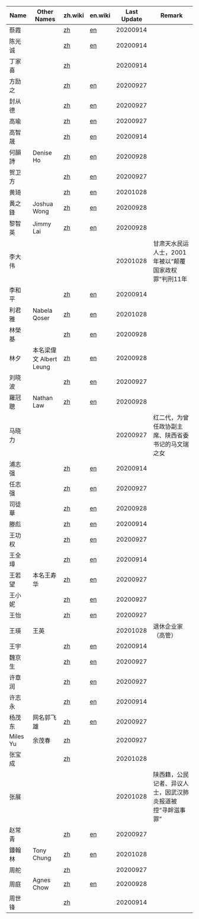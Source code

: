 Name | Other Names | zh.wiki | en.wiki | Last Update | Remark
--- | --- | --- | --- | --- | ---
蔡霞 | | [zh](https://zh.wikipedia.org/wiki/蔡霞) | [en](https://en.wikipedia.org/wiki/Cai_Xia) | 20200914
陈光诚 | | [zh](https://zh.wikipedia.org/wiki/陈光诚) | [en](https://en.wikipedia.org/wiki/Chen_Guangcheng) | 20200914
丁家喜 | | [zh](https://zh.wikipedia.org/wiki/丁家喜) | | 20200914
方励之 | | [zh](https://zh.wikipedia.org/wiki/方励之) | [en](https://en.wikipedia.org/wiki/Fang_Lizhi) | 20200927
封从德 | | [zh](https://zh.wikipedia.org/wiki/封从德) | [en](https://en.wikipedia.org/wiki/Feng_Congde) | 20200927
高瑜 | | [zh](https://zh.wikipedia.org/wiki/高瑜) | [en](https://en.wikipedia.org/wiki/Gao_Yu_(journalist)) | 20200927
高智晟 | | [zh](https://zh.wikipedia.org/wiki/高智晟) | [en](https://en.wikipedia.org/wiki/Gao_Zhisheng) | 20200914
何韻詩 | Denise Ho | [zh](https://zh.wikipedia.org/wiki/何韻詩) | [en](https://en.wikipedia.org/wiki/Denise_Ho) | 20200928
贺卫方 | | [zh](https://zh.wikipedia.org/wiki/贺卫方) | [en](https://en.wikipedia.org/wiki/He_Weifang) | 20200927
黄琦 | | [zh](https://zh.wikipedia.org/wiki/黄琦) | [en](https://en.wikipedia.org/wiki/Huang_Qi) | 20201028
黃之鋒 | Joshua Wong | [zh](https://zh.wikipedia.org/wiki/黃之鋒) | [en](https://en.wikipedia.org/wiki/Joshua_Wong) | 20200928
黎智英 | Jimmy Lai | [zh](https://zh.wikipedia.org/wiki/黎智英) | [en](https://en.wikipedia.org/wiki/Jimmy_Lai) | 20200928
李大伟 | | | | 20201028 | 甘肃天水民运人士，2001年被以“颠覆国家政权罪”判刑11年
李和平 | | [zh](https://zh.wikipedia.org/wiki/李和平_(律师)) | [en](https://en.wikipedia.org/wiki/Li_Heping) | 20200914
利君雅 | Nabela Qoser | [zh](https://zh.wikipedia.org/wiki/利君雅) | [en](https://en.wikipedia.org/wiki/Nabela_Qoser) | 20201028
林榮基 | | [zh](https://zh.wikipedia.org/wiki/林榮基) | [en](https://en.wikipedia.org/wiki/Lam_Wing-kee) | 20200928
林夕 | 本名梁偉文 Albert Leung | [zh](https://zh.wikipedia.org/wiki/林夕) | [en](https://en.wikipedia.org/wiki/Albert_Leung) | 20200928
刘晓波 | | [zh](https://zh.wikipedia.org/wiki/刘晓波) | [en](https://en.wikipedia.org/wiki/Liu_Xiaobo) | 20200927
羅冠聰 | Nathan Law | [zh](https://zh.wikipedia.org/wiki/羅冠聰) | [en](https://en.wikipedia.org/wiki/Nathan_Law) | 20200928
马晓力 | | | | 20200927 | 红二代，为曾任政协副主席、陕西省委书记的马文瑞之女
浦志强 | | [zh](https://zh.wikipedia.org/wiki/浦志强) | [en](https://en.wikipedia.org/wiki/Pu_Zhiqiang) | 20200914
任志强 | | [zh](https://zh.wikipedia.org/wiki/任志强) | [en](https://en.wikipedia.org/wiki/Ren_Zhiqiang) | 20200927
司徒華 | | [zh](https://zh.wikipedia.org/wiki/司徒華) | [en](https://en.wikipedia.org/wiki/Szeto_Wah) | 20200928
滕彪 | | [zh](https://zh.wikipedia.org/wiki/滕彪) | [en](https://en.wikipedia.org/wiki/Teng_Biao) | 20200914
王功权 | | [zh](https://zh.wikipedia.org/wiki/王功权) | [en](https://en.wikipedia.org/wiki/Wang_Gongquan) | 20200927
王全璋 | | [zh](https://zh.wikipedia.org/wiki/王全璋) | [en](https://en.wikipedia.org/wiki/Wang_Quanzhang) | 20200914
王若望 | 本名王寿华 | [zh](https://zh.wikipedia.org/wiki/王若望) | [en](https://en.wikipedia.org/wiki/Wang_Ruowang) | 20200927
王小妮 | | [zh](https://zh.wikipedia.org/wiki/王小妮) | [en](https://en.wikipedia.org/wiki/Wang_Xiaoni) | 20200927
王怡 | | [zh](https://zh.wikipedia.org/wiki/王怡) | [en](https://en.wikipedia.org/wiki/Wang_Yi_(pastor)) | 20200927
王瑛 | 王英 | | | 20201028 | 退休企业家（高管）
王宇 | | [zh](https://zh.wikipedia.org/wiki/王宇_(律師)) | [en](https://en.wikipedia.org/wiki/Wang_Yu_(lawyer)) | 20200914
魏京生 | | [zh](https://zh.wikipedia.org/wiki/魏京生) | [en](https://en.wikipedia.org/wiki/Wei_Jingsheng) | 20200927
许章润 | | [zh](https://zh.wikipedia.org/wiki/许章润) | [en](https://en.wikipedia.org/wiki/Xu_Zhangrun) | 20200927
许志永 | | [zh](https://zh.wikipedia.org/wiki/许志永) | [en](https://en.wikipedia.org/wiki/Xu_Zhiyong) | 20200914
杨茂东 | 网名郭飞雄 | [zh](https://zh.wikipedia.org/wiki/郭飞雄) | [en](https://en.wikipedia.org/wiki/Guo_Feixiong) | 20200927
Miles Yu | 余茂春 | [zh](https://zh.wikipedia.org/wiki/余茂春) | | 20200927
张宝成 | | [zh](https://zh.wikipedia.org/wiki/张宝成) | | 20201028
张展 | | | | 20201028 | 陕西籍，公民记者、异议人士，因武汉肺炎报道被控“寻衅滋事罪”
赵常青 | | [zh](https://zh.wikipedia.org/wiki/赵常青) | [en](https://en.wikipedia.org/wiki/Zhao_Changqing) | 20200927
鍾翰林 | Tony Chung | [zh](https://zh.wikipedia.org/wiki/鍾翰林) | [en](https://en.wikipedia.org/wiki/Tony_Chung) | 20201028
周舵 | | [zh](https://zh.wikipedia.org/wiki/周舵) | | 20200927
周庭 | Agnes Chow | [zh](https://zh.wikipedia.org/wiki/周庭) | [en](https://en.wikipedia.org/wiki/Agnes_Chow) | 20200928
周世锋 | | [zh](https://zh.wikipedia.org/wiki/周世鋒) | | 20200914
